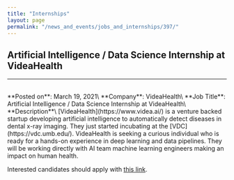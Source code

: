 ```yaml
---
title: "Internships"
layout: page
permalink: "/news_and_events/jobs_and_internships/397/"
---
```


## Artificial Intelligence / Data Science Internship at VideaHealth

---
<br />
**Posted on**: March 19, 2021\
**Company**: VideaHealth\
**Job Title**: Artificial Intelligence / Data Science Internship at VideaHealth\
**Description**\
[VideaHealth](https://www.videa.ai/) is a venture backed startup developing artificial intelligence to automatically detect diseases in dental x-ray imaging. They just started incubating at the [VDC](https://vdc.umb.edu/). VideaHealth is seeking a curious individual who is ready for a hands-on experience in deep learning and data pipelines. They will be working directly with AI team machine learning engineers making an impact on human health.

Interested candidates should apply with [this link](https://jobs.lever.co/videahealth/dda0c9a4-a134-40cd-9159-6c6216293f76).

